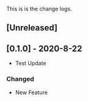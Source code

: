 This is is the change logs.

## [Unreleased]

## [0.1.0] - 2020-8-22

- Test Update

### Changed

- New Feature
